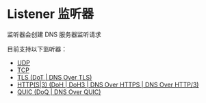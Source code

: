 # Listener 监听器

监听器会创建 DNS 服务器监听请求

目前支持以下监听器：

- [UDP](udp)
- [TCP](tcp)
- [TLS (DoT | DNS Over TLS)](tls)
- [HTTP(S|3) (DoH | DoH3 | DNS Over HTTPS | DNS Over HTTP/3)](http)
- [QUIC (DoQ | DNS Over QUIC)](quic)
